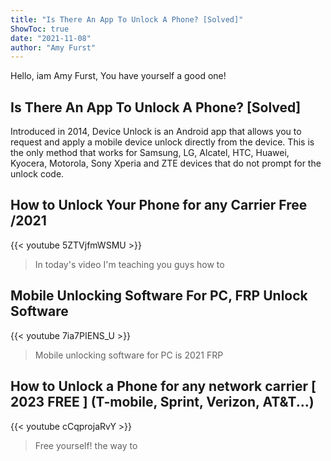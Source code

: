 ```yaml
---
title: "Is There An App To Unlock A Phone? [Solved]"
ShowToc: true 
date: "2021-11-08"
author: "Amy Furst" 
---
```


Hello, iam Amy Furst, You have yourself a good one!
## Is There An App To Unlock A Phone? [Solved]
Introduced in 2014, Device Unlock is an Android app that allows you to request and apply a mobile device unlock directly from the device. This is the only method that works for Samsung, LG, Alcatel, HTC, Huawei, Kyocera, Motorola, Sony Xperia and ZTE devices that do not prompt for the unlock code.

## How to Unlock Your Phone for any Carrier Free /2021
{{< youtube 5ZTVjfmWSMU >}}
>In today's video I'm teaching you guys how to 

## Mobile Unlocking Software For PC, FRP Unlock Software
{{< youtube 7ia7PIENS_U >}}
>Mobile unlocking software for PC is 2021 FRP 

## How to Unlock a Phone for any network carrier [ 2023 FREE ] (T-mobile, Sprint, Verizon, AT&T...)
{{< youtube cCqprojaRvY >}}
>Free yourself! the way to 

